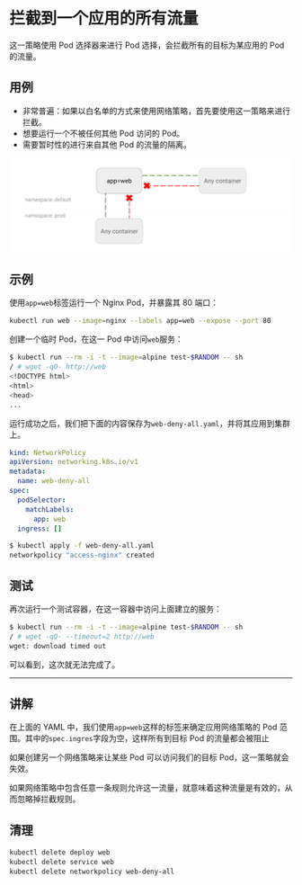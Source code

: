 # 拦截到一个应用的所有流量

这一策略使用 Pod 选择器来进行 Pod 选择，会拦截所有的目标为某应用的 Pod 的流量。

## 用例

- 非常普遍：如果以白名单的方式来使用网络策略，首先要使用这一策略来进行拦截。
- 想要运行一个不被任何其他 Pod 访问的 Pod。
- 需要暂时性的进行来自其他 Pod 的流量的隔离。

![Diagram for DENY all traffic to an application policy](img/1.gif)

## 示例

使用`app=web`标签运行一个 Nginx Pod，并暴露其 80 端口：

~~~sh
kubectl run web --image=nginx --labels app=web --expose --port 80
~~~

创建一个临时 Pod，在这一 Pod 中访问`web`服务：

~~~sh
$ kubectl run --rm -i -t --image=alpine test-$RANDOM -- sh
/ # wget -qO- http://web
<!DOCTYPE html>
<html>
<head>
...
~~~

运行成功之后，我们把下面的内容保存为`web-deny-all.yaml`，并将其应用到集群上。

```yaml
kind: NetworkPolicy
apiVersion: networking.k8s.io/v1
metadata:
  name: web-deny-all
spec:
  podSelector:
    matchLabels:
      app: web
  ingress: []
```

```sh
$ kubectl apply -f web-deny-all.yaml
networkpolicy "access-nginx" created
```

## 测试

再次运行一个测试容器，在这一容器中访问上面建立的服务：

~~~sh
$ kubectl run --rm -i -t --image=alpine test-$RANDOM -- sh
/ # wget -qO- --timeout=2 http://web
wget: download timed out
~~~

可以看到，这次就无法完成了。

-----

## 讲解

在上面的 YAML 中，我们使用`app=web`这样的标签来确定应用网络策略的 Pod 范围。其中的`spec.ingres`字段为空，这样所有到目标 Pod 的流量都会被阻止

如果创建另一个网络策略来让某些 Pod 可以访问我们的目标 Pod，这一策略就会失效。

如果网络策略中包含任意一条规则允许这一流量，就意味着这种流量是有效的，从而忽略掉拦截规则。

## 清理

```sh
kubectl delete deploy web
kubectl delete service web
kubectl delete networkpolicy web-deny-all
```
